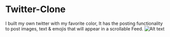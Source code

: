 # Twitter-Clone
I built my own twitter with my favorite color, It has the posting functionality to post images, text & emojis that will appear in a scrollable Feed.
![Alt text](https://user-images.githubusercontent.com/93687653/144765813-74c3b98c-c263-4e50-8f8a-cb69b025eb74.png?raw=true "Screenshot")
